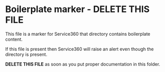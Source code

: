 # Boilerplate marker - DELETE THIS FILE

This file is a marker for Service360 that directory contains 
boilerplate content.

If this file is present then Service360 will raise an alert even though
the directory is present.

**DELETE THIS FILE** as soon as you put proper documentation in this 
folder. 